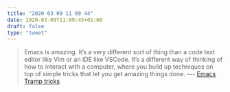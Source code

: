 ```yaml
---
title: "2020 03 09 11 09 44"
date: 2020-03-09T11:09:45+01:00
draft: false
type: "tweet"
---
```

> Emacs is amazing. It’s a very different sort of thing than a code text editor like Vim or an IDE like VSCode. It’s a different way of thinking of how to interact with a computer, where you build up techniques on top of simple tricks that let you get amazing things done. --- [Emacs Tramp tricks](https://willschenk.com/articles/2020/tramp_tricks/)
